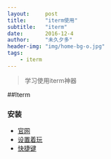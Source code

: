 ```yaml
---
layout:     post
title:      "iterm使用"
subtitle:   "iterm"
date:       2016-12-4
author:     "未久夕多"
header-img: "img/home-bg-o.jpg"
tags:
    - iterm
---
```


> 学习使用iterm神器

##Iterm
### 安装
* [官网](http://iterm2.com/)
* [设置着玩](http://www.jianshu.com/p/7de00c73a2bb)
* [快捷键](http://blog.csdn.net/hitwhylz/article/details/18926149)